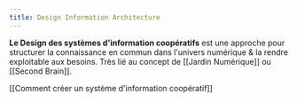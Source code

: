 ```yaml
---
title: Design Information Architecture
---
```


**Le Design des systèmes d'information coopératifs** est une approche pour structurer la connaissance en commun dans l'univers numérique & la rendre exploitable aux besoins. Très lié au concept de [[Jardin Numérique]] ou [[Second Brain]].

[[Comment créer un système d'information coopératif]]
